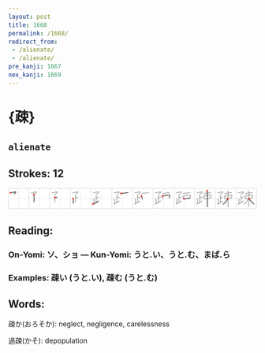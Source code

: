 ```yaml
---
layout: post
title: 1668
permalink: /1668/
redirect_from:
 - /alienate/
 - /alienate/
pre_kanji: 1667
nex_kanji: 1669
---
```


# {疎}

## `alienate`

## Strokes: 12

<div class="stroke"><img src="../images/E7968E.png" /></div>

## Reading:

### On-Yomi: ソ、ショ &mdash; Kun-Yomi: うと.い、うと.む、まば.ら

### Examples: 疎い (うと.い), 疎む (うと.む)

## Words:

疎か(おろそか): neglect, negligence, carelessness

過疎(かそ): depopulation
